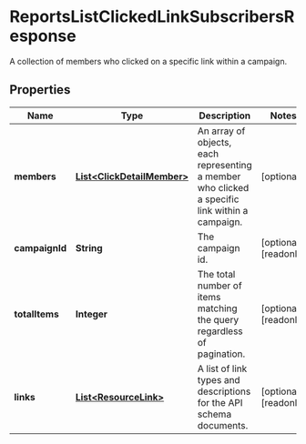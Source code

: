 

# ReportsListClickedLinkSubscribersResponse

A collection of members who clicked on a specific link within a campaign.

## Properties

| Name | Type | Description | Notes |
|------------ | ------------- | ------------- | -------------|
|**members** | [**List&lt;ClickDetailMember&gt;**](ClickDetailMember.md) | An array of objects, each representing a member who clicked a specific link within a campaign. |  [optional] |
|**campaignId** | **String** | The campaign id. |  [optional] [readonly] |
|**totalItems** | **Integer** | The total number of items matching the query regardless of pagination. |  [optional] [readonly] |
|**links** | [**List&lt;ResourceLink&gt;**](ResourceLink.md) | A list of link types and descriptions for the API schema documents. |  [optional] [readonly] |



